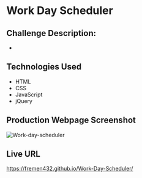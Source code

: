 # Work Day Scheduler
## Challenge Description:
* 

## Technologies Used
* HTML
* CSS
* JavaScript
* jQuery

## Production Webpage Screenshot
![Work-day-scheduler](https://user-images.githubusercontent.com/87861603/133023885-6d7a3f25-1ec9-4eae-9de3-ff925c557c26.png)

## Live URL
https://fremen432.github.io/Work-Day-Scheduler/
